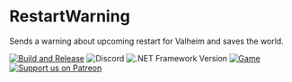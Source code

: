 # RestartWarning
Sends a warning about upcoming restart for Valheim and saves the world.

[![Build and Release](https://github.com/SFTMedia/RestartWarning/actions/workflows/dotnet.yml/badge.svg)](https://github.com/SFTMedia/RestartWarning/actions/workflows/dotnet.yml)
![Discord](https://img.shields.io/discord/113990411063656454)
![.NET Framework Version](https://img.shields.io/badge/.NET%20Framework-4.8-blue)
[![Game](https://img.shields.io/badge/Game-Valheim-red)](https://store.steampowered.com/app/892970/Valheim/)
[![Support us on Patreon](https://img.shields.io/badge/support-patreon-F96854.svg)](https://www.patreon.com/sftmedia)
